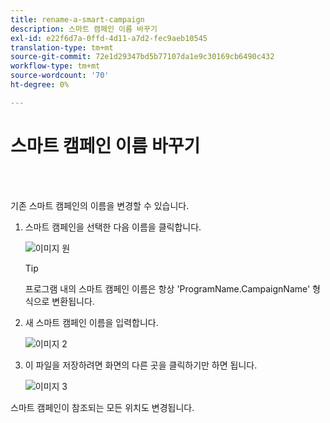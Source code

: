 ```yaml
---
title: rename-a-smart-campaign
description: 스마트 캠페인 이름 바꾸기
exl-id: e22f6d7a-0ffd-4d11-a7d2-fec9aeb10545
translation-type: tm+mt
source-git-commit: 72e1d29347bd5b77107da1e9c30169cb6490c432
workflow-type: tm+mt
source-wordcount: '70'
ht-degree: 0%

---
```


# 스마트 캠페인 이름 바꾸기

<br> 

기존 스마트 캠페인의 이름을 변경할 수 있습니다.

1. 스마트 캠페인을 선택한 다음 이름을 클릭합니다.

   ![이미지 원](/help/sky/assets/smart-campaigns/rename-a-smart-campaign/rename-a-smart-campaign-1.png)

   >[!TIP]
   >
   >프로그램 내의 스마트 캠페인 이름은 항상 &#39;ProgramName.CampaignName&#39; 형식으로 변환됩니다.

1. 새 스마트 캠페인 이름을 입력합니다.

   ![이미지 2](/help/sky/assets/smart-campaigns/rename-a-smart-campaign/rename-a-smart-campaign-2.png)

1. 이 파일을 저장하려면 화면의 다른 곳을 클릭하기만 하면 됩니다.

   ![이미지 3](/help/sky/assets/smart-campaigns/rename-a-smart-campaign/rename-a-smart-campaign-3.png)

스마트 캠페인이 참조되는 모든 위치도 변경됩니다.

